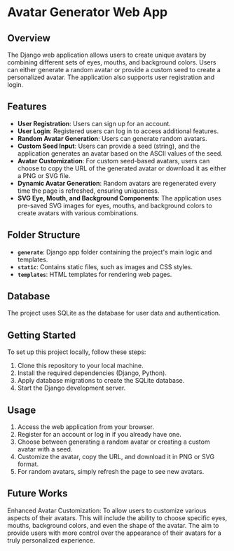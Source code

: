 
# Avatar Generator Web App

## Overview
The Django web application allows users to create unique avatars by combining different sets of eyes, mouths, and background colors. Users can either generate a random avatar or provide a custom seed to create a personalized avatar. The application also supports user registration and login.

## Features
- **User Registration**: Users can sign up for an account.
- **User Login**: Registered users can log in to access additional features.
- **Random Avatar Generation**: Users can generate random avatars.
- **Custom Seed Input**: Users can provide a seed (string), and the application generates an avatar based on the ASCII values of the seed.
- **Avatar Customization**: For custom seed-based avatars, users can choose to copy the URL of the generated avatar or download it as either a PNG or SVG file.
- **Dynamic Avatar Generation**: Random avatars are regenerated every time the page is refreshed, ensuring uniqueness.
- **SVG Eye, Mouth, and Background Components**: The application uses pre-saved SVG images for eyes, mouths, and background colors to create avatars with various combinations.

## Folder Structure
- **`generate`**: Django app folder containing the project's main logic and templates.
- **`static`**: Contains static files, such as images and CSS styles.
- **`templates`**: HTML templates for rendering web pages.


## Database
The project uses SQLite as the database for user data and authentication.

## Getting Started
To set up this project locally, follow these steps:

1. Clone this repository to your local machine.
2. Install the required dependencies (Django, Python).
3. Apply database migrations to create the SQLite database.
4. Start the Django development server.

## Usage
1. Access the web application from your browser.
2. Register for an account or log in if you already have one.
3. Choose between generating a random avatar or creating a custom avatar with a seed.
4. Customize the avatar, copy the URL, and download it in PNG or SVG format.
5. For random avatars, simply refresh the page to see new avatars.

## Future Works
Enhanced Avatar Customization: 
     To allow users to customize various aspects of their avatars. This will include the ability to choose specific eyes, mouths, background colors, and even the shape of the avatar. The aim to provide users with more control over the appearance of their avatars for a truly personalized experience.




